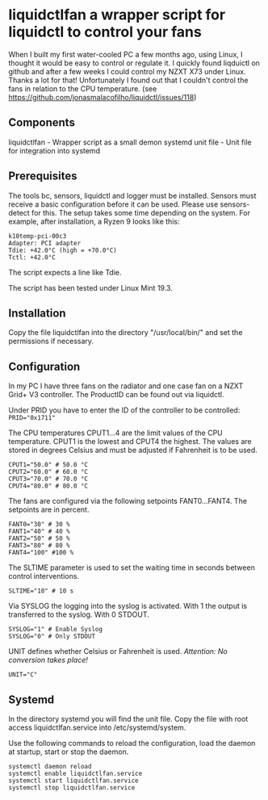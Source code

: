 # liquidctlfan a wrapper script for liquidctl to control your fans
When I built my first water-cooled PC a few months ago, using Linux, I thought it would be easy to control or regulate it. I quickly found liqduictl on github and after a few weeks I could control my NZXT X73 under Linux. Thanks a lot for that!
Unfortunately I found out that I couldn't control the fans in relation to the CPU temperature. (see https://github.com/jonasmalacofilho/liquidctl/issues/118)

## Components
liquidctlfan - Wrapper script as a small demon
systemd unit file - Unit file for integration into systemd

## Prerequisites
The tools bc, sensors, liquidctl and logger must be installed.
Sensors must receive a basic configuration before it can be used. Please use sensors-detect for this. The setup takes some time depending on the system. For example, after installation, a Ryzen 9 looks like this:
```
k10temp-pci-00c3
Adapter: PCI adapter
Tdie: +42.0°C (high = +70.0°C)
Tctl: +42.0°C
```
The script expects a line like Tdie.

The script has been tested under Linux Mint 19.3.

## Installation
Copy the file liquidctlfan into the directory "/usr/local/bin/" and set the permissions if necessary.

## Configuration
In my PC I have three fans on the radiator and one case fan on a NZXT Grid+ V3 controller. The ProductID can be found out via liquidctl.

Under PRID you have to enter the ID of the controller to be controlled:
`PRID="0x1711"`

The CPU temperatures CPUT1...4 are the limit values of the CPU temperature.
CPUT1 is the lowest and CPUT4 the highest. The values are stored in degrees Celsius and must be adjusted if Fahrenheit is to be used.
```
CPUT1="50.0" # 50.0 °C
CPUT2="60.0" # 60.0 °C
CPUT3="70.0" # 70.0 °C
CPUT4="80.0" # 80.0 °C
```
The fans are configured via the following setpoints FANT0...FANT4. The setpoints are in percent.
```
FANT0="30" # 30 %
FANT1="40" # 40 %
FANT2="50" # 50 %
FANT3="80" # 80 %
FANT4="100" #100 %
```
The SLTIME parameter is used to set the waiting time in seconds between control interventions.

`SLTIME="10" # 10 s`

Via SYSLOG the logging into the syslog is activated. With 1 the output is transferred to the syslog. With 0 STDOUT.

```
SYSLOG="1" # Enable Syslog
SYSLOG="0" # Only STDOUT
```

UNIT defines whether Celsius or Fahrenheit is used. _Attention: No conversion takes place!_

`UNIT="C"`

## Systemd
In the directory systemd you will find the unit file.
Copy the file with root access liquidctlfan.service into /etc/systemd/system.

Use the following commands to reload the configuration, load the daemon at startup, start or stop the daemon.

```
systemctl daemon reload
systemctl enable liquidctlfan.service
systemctl start liquidctlfan.service
systemctl stop liquidctlfan.service
```
